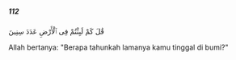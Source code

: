 ##### 112

<span class="ayah">قَٰلَ كَمْ لَبِثْتُمْ فِى ٱلْأَرْضِ عَدَدَ سِنِينَ</span>

<span class="ayah_translation">Allah bertanya: "Berapa tahunkah lamanya kamu tinggal di bumi?"</span>
